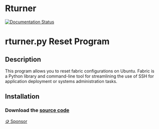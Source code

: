 # Rturner
[![Documentation Status](https://readthedocs.org/projects/skarlotastro/badge/?version=latest)](https://skarlotastro.readthedocs.io/es/latest/?badge=latest)

# rturner.py Reset Program

## Description
This program allows you to reset fabric configurations on Ubuntu. Fabric is a Python library and command-line tool for streamlining the use of SSH for application deployment or systems administration tasks.

## Installation

### Download the [source code](https://github.com/skarlotastro/SkarlotAstro/blob/main/app/skarlotastro.sh)

<a href="url" class="mi-boton">🪙 Sponsor</a>
